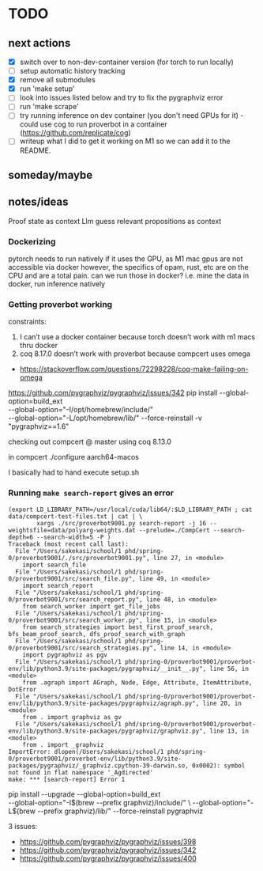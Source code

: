 # TODO

## next actions
- [x] switch over to non-dev-container version (for torch to run locally)
- [ ] setup automatic history tracking
- [x] remove all submodules
- [x] run 'make setup'
- [ ] look into issues listed below and try to fix the pygraphviz error
- [ ] run 'make scrape'
- [ ] try running inference on dev container (you don't need GPUs for it)
      - could use cog to run proverbot in a container (https://github.com/replicate/cog)
- [ ] writeup what I did to get it working on M1 so we can add it to the README.

## someday/maybe


## notes/ideas

Proof state as context
Llm guess relevant propositions as context

### Dockerizing
pytorch needs to run natively if it uses the GPU, as M1 mac gpus are not accessible via docker
however, the specifics of opam, rust, etc are on the CPU and are a total pain. can we run those in docker?
i.e. mine the data in docker, run inference natively


### Getting proverbot working
constraints:
1. I can’t use a docker container because torch doesn’t work with m1 macs thru docker
2. coq 8.17.0 doesn’t work with proverbot because compcert uses omega
  - https://stackoverflow.com/questions/72298228/coq-make-failing-on-omega


https://github.com/pygraphviz/pygraphviz/issues/342
pip install --global-option=build_ext \
--global-option="-I/opt/homebrew/include/" \
--global-option="-L/opt/homebrew/lib/" --force-reinstall -v "pygraphviz==1.6"

checking out compcert @ master
using coq 8.13.0

in compcert
./configure aarch64-macos

I basically had to hand execute setup.sh

### Running `make search-report` gives an error

```
(export LD_LIBRARY_PATH=/usr/local/cuda/lib64/:$LD_LIBRARY_PATH ; cat data/compcert-test-files.txt | cat | \
        xargs ./src/proverbot9001.py search-report -j 16 --weightsfile=data/polyarg-weights.dat --prelude=./CompCert --search-depth=6 --search-width=5 -P )
Traceback (most recent call last):
  File "/Users/sakekasi/school/1 phd/spring-0/proverbot9001/./src/proverbot9001.py", line 27, in <module>
    import search_file
  File "/Users/sakekasi/school/1 phd/spring-0/proverbot9001/src/search_file.py", line 49, in <module>
    import search_report
  File "/Users/sakekasi/school/1 phd/spring-0/proverbot9001/src/search_report.py", line 48, in <module>
    from search_worker import get_file_jobs
  File "/Users/sakekasi/school/1 phd/spring-0/proverbot9001/src/search_worker.py", line 15, in <module>
    from search_strategies import best_first_proof_search, bfs_beam_proof_search, dfs_proof_search_with_graph
  File "/Users/sakekasi/school/1 phd/spring-0/proverbot9001/src/search_strategies.py", line 14, in <module>
    import pygraphviz as pgv
  File "/Users/sakekasi/school/1 phd/spring-0/proverbot9001/proverbot-env/lib/python3.9/site-packages/pygraphviz/__init__.py", line 56, in <module>
    from .agraph import AGraph, Node, Edge, Attribute, ItemAttribute, DotError
  File "/Users/sakekasi/school/1 phd/spring-0/proverbot9001/proverbot-env/lib/python3.9/site-packages/pygraphviz/agraph.py", line 20, in <module>
    from . import graphviz as gv
  File "/Users/sakekasi/school/1 phd/spring-0/proverbot9001/proverbot-env/lib/python3.9/site-packages/pygraphviz/graphviz.py", line 13, in <module>
    from . import _graphviz
ImportError: dlopen(/Users/sakekasi/school/1 phd/spring-0/proverbot9001/proverbot-env/lib/python3.9/site-packages/pygraphviz/_graphviz.cpython-39-darwin.so, 0x0002): symbol not found in flat namespace '_Agdirected'
make: *** [search-report] Error 1
```

pip install --upgrade --global-option=build_ext \
--global-option="-I$(brew --prefix graphviz)/include/" \
--global-option="-L$(brew --prefix graphviz)/lib/" --force-reinstall pygraphviz

3 issues:
- https://github.com/pygraphviz/pygraphviz/issues/398
- https://github.com/pygraphviz/pygraphviz/issues/342
- https://github.com/pygraphviz/pygraphviz/issues/400